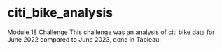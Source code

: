 # citi_bike_analysis
Module 18 Challenge
This challenge was an analysis of citi bike data for June 2022 compared to June 2023, done in Tableau. 
